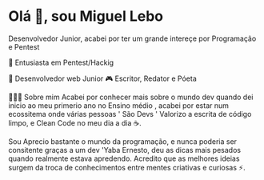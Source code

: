 # Olá 🙌, sou Miguel Lebo


Desenvolvedor Junior, acabei por ter um grande intereçe por Programação e Pentest

🔭   Entusiasta em Pentest/Hackig

👨 Desenvolvedor web  Junior
🎮 Escritor, Redator e Póeta

👨🏻‍💻  Sobre mim
Acabei por conhecer mais sobre o mundo dev quando dei inicio ao meu primerio ano no Ensino médio , acabei por estar num ecossitema onde várias pessoas ' São Devs '
Valorizo a escrita de código limpo, e Clean Code no meu dia a dia ☕.

Sou Aprecio bastante o mundo da programação, e nunca poderia ser consitente  graças a um dev 'Yaba Ernesto, deu as dicas mais pesados quando realmente estava apredendo. Acredito que as melhores ideias surgem da troca de conhecimentos entre mentes criativas e curiosas ⚡.
